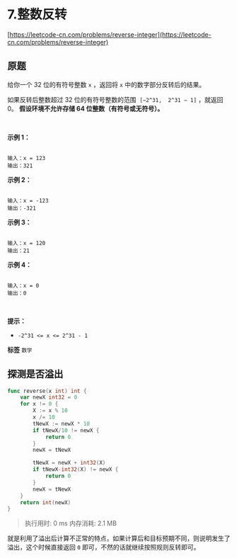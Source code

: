 # 7.整数反转
[https://leetcode-cn.com/problems/reverse-integer](https://leetcode-cn.com/problems/reverse-integer) 
## 原题
给你一个 32 位的有符号整数 `x` ，返回将 `x` 中的数字部分反转后的结果。

如果反转后整数超过 32 位的有符号整数的范围  `[−2^31,  2^31 − 1]` ，就返回 0。
 **假设环境不允许存储 64 位整数（有符号或无符号）。** 

 

 **示例 1：** 

```

输入：x = 123
输出：321

```
 **示例 2：** 

```

输入：x = -123
输出：-321

```
 **示例 3：** 

```

输入：x = 120
输出：21

```
 **示例 4：** 

```

输入：x = 0
输出：0

```
 

 **提示：** 
-  `-2^31 <= x <= 2^31 - 1` 
 
**标签**
`数学` 


## 探测是否溢出
```go
func reverse(x int) int {
	var newX int32 = 0
	for x != 0 {
		X := x % 10
		x /= 10
		tNewX := newX * 10
		if tNewX/10 != newX {
			return 0
		}
		newX = tNewX

		tNewX = newX + int32(X)
		if tNewX-int32(X) != newX {
			return 0
		}
		newX = tNewX
	}
	return int(newX)
}
```
>执行用时: 0 ms
内存消耗: 2.1 MB

就是利用了溢出后计算不正常的特点，如果计算后和目标预期不同，则说明发生了溢出，这个时候直接返回 `0` 即可，不然的话就继续按照规则反转即可。